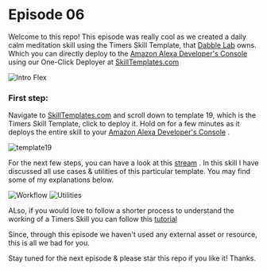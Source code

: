 # Episode 06

Welcome to this repo! This episode was really cool as we created a daily calm meditation skill using the Timers Skill Template, that [Dabble Lab](https://www.dabblelab.com/templates) owns. Which you can directly deploy to the [Amazon Alexa Developer's Console](https://developer.amazon.com/alexa/console/ask) using our One-Click Deployer at [SkillTemplates.com](https://www.skilltemplates.com)

![Intro Flex](https://github.com/dabblelab/dabble-alexa-with-sohini/blob/main/Season%201/E06-alexa-timers-skill-CalmMeditation/First.png)

### First step:

Navigate to [SkillTemplates.com](https://www.skilltemplates.com) and scroll down to template 19, which is the Timers Skill Template, click to deploy it. Hold on for a few minutes as it deploys the entire skill to your [Amazon Alexa Developer's Console](https://developer.amazon.com/alexa/console/ask) .

![template19](https://github.com/dabblelab/dabble-alexa-with-sohini/blob/main/Season%201/E06-alexa-timers-skill-CalmMeditation/TimersSkill.png)

For the next few steps, you can have a look at this [stream](https://youtu.be/GWAXR-s9RsE) . In this skill I have discussed all use cases & utilities of this particular template. You may find some of my explanations below. 

![Workflow](https://github.com/dabblelab/dabble-alexa-with-sohini/blob/main/Season%201/E06-alexa-timers-skill-CalmMeditation/Mid.png)
![Utilities](https://github.com/dabblelab/dabble-alexa-with-sohini/blob/main/Season%201/E06-alexa-timers-skill-CalmMeditation/Last.png)

ALso, if you would love to follow a shorter process to understand the working of a Timers Skill you can follow this [tutorial](https://youtu.be/2QpS2UtG2yQ)

Since, through this episode we haven't used any external asset or resource, this is all we had for you.

Stay tuned for the next episode & please star this repo if you like it! Thanks.